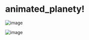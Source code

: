 # animated_planety!
![image](https://github.com/DrQwerciaks/animated_planety/assets/77661984/307fafee-bf0b-4fc6-ac5e-5049c23c8ec6)

![image](https://github.com/DrQwerciaks/animated_planety/assets/77661984/ebdf3554-31f6-4c47-b4a6-ac7ca15fc7aa)

